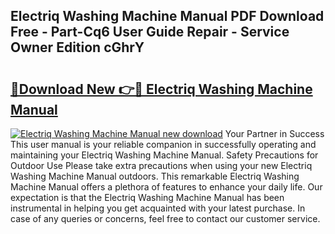 ## Electriq Washing Machine Manual PDF Download Free - Part-Cq6 User Guide Repair - Service Owner Edition cGhrY

# <h2><a href="http://cf22843.oget.top/?id=Electriq+Washing+Machine+Manual">🔗Download New 👉🔴 Electriq Washing Machine Manual</a></h2>

[![Electriq Washing Machine Manual new download](https://i.imgur.com/5g1atiW.png)](http://cf22843.oget.top/?id=Electriq+Washing+Machine+Manual)
Your Partner in Success This user manual is your reliable companion in successfully operating and maintaining your Electriq Washing Machine Manual. Safety Precautions for Outdoor Use Please take extra precautions when using your new Electriq Washing Machine Manual outdoors. This remarkable Electriq Washing Machine Manual offers a plethora of features to enhance your daily life. Our expectation is that the Electriq Washing Machine Manual has been instrumental in helping you get acquainted with your latest purchase. In case of any queries or concerns, feel free to contact our customer service.
